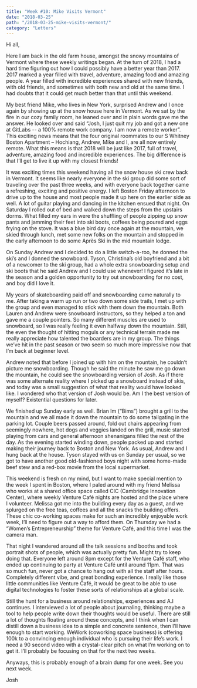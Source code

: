 ```yaml
---
title: "Week #10: Mike Visits Vermont"
date: "2018-03-25"
path: "/2018-03-25-mike-visits-vermont/"
category: "Letters"
---
```


Hi all,

Here I am back in the old farm house, amongst the snowy mountains of Vermont where these weekly writings began. At the turn of 2018, I had a hard time figuring out how I could possibly have a better year than 2017. 2017 marked a year filled with travel, adventure, amazing food and amazing people. A year filled with incredible experiences shared with new friends, with old friends, and sometimes with both new and old at the same time. I had doubts that it could get much better than that until this weekend.

My best friend Mike, who lives in New York, surprised Andrew and I once again by showing up at the snow house here in Vermont. As we sat by the fire in our cozy family room, he leaned over and in plain words gave me the answer. He looked over and said “Josh, I just quit my job and got a new one at GitLabs -- a 100% remote work company. I am now a remote worker”. This exciting news means that the four original roommates to our S Whitney Boston Apartment – Hochiang, Andrew, Mike and I, are all now entirely remote. What this means is that 2018 will be just like 2017, full of travel, adventure, amazing food and incredible experiences. The big difference is that I’ll get to live it up with my closest friends!

It was exciting times this weekend having all the snow house ski crew back in Vermont. It seems like nearly everyone in the ski group did some sort of traveling over the past three weeks, and with everyone back together came a refreshing, exciting and positive energy. I left Boston Friday afternoon to drive up to the house and most people made it up here on the earlier side as well. A lot of guitar playing and dancing in the kitchen ensued that night. On Saturday I rolled out of bed and walked down the steps from the upstairs dorms. What filled my ears in were the shuffling of people zipping up snow pants and jamming their feet into ski boots, coffees being poured and eggs frying on the stove. It was a blue bird day once again at the mountain, we skied through lunch, met some new folks on the mountain and stopped in the early afternoon to do some Après Ski in the mid mountain lodge.

On Sunday Andrew and I decided to do a little switch-a-roo, he donned the ski’s and I donned the snowboard. Tyson, Christina’s old boyfriend and a bit of a newcomer to the ski group, had a whole extra snowboarding setup and ski boots that he said Andrew and I could use whenever! I figured it’s late in the season and a golden opportunity to try out snowboarding for no cost, and boy did I love it.

My years of skateboarding paid off and snowboarding came naturally to me. After taking a warm up run or two down some side trails, I met up with the group and even managed to stick with them down the mountain. Both Lauren and Andrew were snowboard instructors, so they helped a ton and gave me a couple pointers. So many different muscles are used to snowboard, so I was really feeling it even halfway down the mountain. Still, the even the thought of hitting moguls or any technical terrain made me really appreciate how talented the boarders are in my group. The things we’ve hit in the past season or two seem so much more impressive now that I’m back at beginner level.

Andrew noted that before I joined up with him on the mountain, he couldn’t picture me snowboarding. Though he said the minute he saw me go down the mountain, he could see the snowboarding version of Josh. As if there was some alternate reality where I picked up a snowboard instead of skis, and today was a small suggestion of what that reality would have looked like. I wondered who that version of Josh would be. Am I the best version of myself? Existential questions for later.

We finished up Sunday early as well. Brian Im (“Bims”) brought a grill to the mountain and we all made it down the mountain to do some tailgating in the parking lot. Couple beers passed around, fold out chairs appearing from seemingly nowhere, hot dogs and veggies landed on the grill, music started playing from cars and general afternoon shenanigans filled the rest of the day. As the evening started winding down, people packed up and started making their journey back to Boston and New York. As usual, Andrew and I hung back at the house. Tyson stayed with us on Sunday per usual, so we got to have another good old-fashioned boys night with some home-made beef stew and a red-box movie from the local supermarket.

This weekend is fresh on my mind, but I want to make special mention to the week I spent in Boston, where I paled around with my friend Melissa who works at a shared office space called CIC (Cambridge Innovation Center), where weekly Venture Café nights are hosted and the place where I volunteer. Melissa got me into the building every day as a guest, and we splurged on the free teas, coffees and all the snacks the building offers. These chic co-working spaces make for such an incredibly enjoyable work week, I’ll need to figure out a way to afford them. On Thursday we had a “Women’s Entrepreneurship” theme for Venture Café, and this time I was the camera man.

That night I wandered around all the talk sessions and booths and took portrait shots of people, which was actually pretty fun. Might try to keep doing that. Everyone left around 8pm except for the Venture Café staff, who ended up continuing to party at Venture Café until around 11pm. That was so much fun, never got a chance to hang out with all the staff after hours. Completely different vibe, and great bonding experience. I really like those little communities like Venture Café, it would be great to be able to use digital technologies to foster these sorts of relationships at a global scale.

Still the hunt for a business around relationships, experiences and A.I continues. I interviewed a lot of people about journaling, thinking maybe a tool to help people write down their thoughts would be useful. There are still a lot of thoughts floating around these concepts, and I think when I can distill down a business idea to a simple and concrete sentence, then I’ll have enough to start working. WeWork (coworking space business) is offering 100k to a convincing enough individual who is pursuing their life’s work. I need a 90 second video with a crystal-clear pitch on what I’m working on to get it. I’ll probably be focusing on that for the next two weeks.

Anyways, this is probably enough of a brain dump for one week. See you next week.

Josh